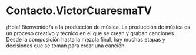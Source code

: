 # Contacto.VictorCuaresmaTV
¡Hola! Bienvenido/a a la producción de música. La producción de música es un proceso creativo y técnico en el que se crean y graban canciones. Desde la composición hasta la mezcla final, hay muchas etapas y decisiones que se toman para crear una canción.

